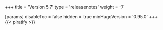 +++
title = 'Version 5.7'
type = 'releasenotes'
weight = -7

[params]
  disableToc = false
  hidden = true
  minHugoVersion = '0.95.0'
+++
{{< piratify >}}

